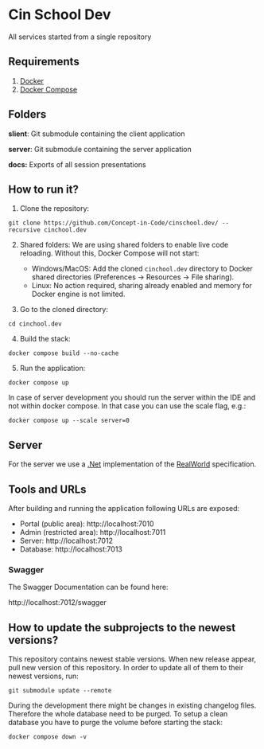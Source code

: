 # Cin School Dev

All services started from a single repository

## Requirements

1. [Docker](https://docs.docker.com/install/)
2. [Docker Compose](https://docs.docker.com/compose/install/)

## Folders

**slient**:
Git submodule containing the client application

**server**:
Git submodule containing the server application

**docs:**
Exports of all session presentations

## How to run it?

1. Clone the repository:

```
git clone https://github.com/Concept-in-Code/cinschool.dev/ --recursive cinchool.dev
```

2. Shared folders:
  We are using shared folders to enable live code reloading. Without this, Docker Compose will not start:
    - Windows/MacOS: Add the cloned `cinchool.dev` directory to Docker shared directories (Preferences -> Resources -> File sharing). 
    - Linux: No action required, sharing already enabled and memory for Docker engine is not limited.

3. Go to the cloned directory:

```
cd cinchool.dev
```

4. Build the stack:

```
docker compose build --no-cache
```

5. Run the application:

```
docker compose up
```

In case of server development you should run the server within the IDE and not within docker compose. In that case you can use the scale flag, e.g.:

```
docker compose up --scale server=0
```

## Server

For the server we use a [.Net](https://github.com/Concept-in-Code/realworlddotnet) implementation of the [RealWorld](https://main--realworld-docs.netlify.app/) specification.   


## Tools and URLs

After building and running the application following URLs are exposed:

- Portal (public area): http://localhost:7010
- Admin (restricted area): http://localhost:7011
- Server: http://localhost:7012
- Database: http://localhost:7013

### Swagger

The Swagger Documentation can be found here:

http://localhost:7012/swagger

## How to update the subprojects to the newest versions?

This repository contains newest stable versions.
When new release appear, pull new version of this repository.
In order to update all of them to their newest versions, run:

```
git submodule update --remote
```

During the development there might be changes in existing changelog files. Therefore the whole database need to be purged. To setup a clean database you have to purge the volume before starting the stack:

```
docker compose down -v
```